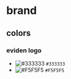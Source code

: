 # brand

## colors
### eviden logo
- ![#333333](https://via.placeholder.com/15/333333/333333.png) `#333333`
- ![#F5F5F5](https://via.placeholder.com/15/F5F5F5/F5F5F5.png) `#F5F5F5`
